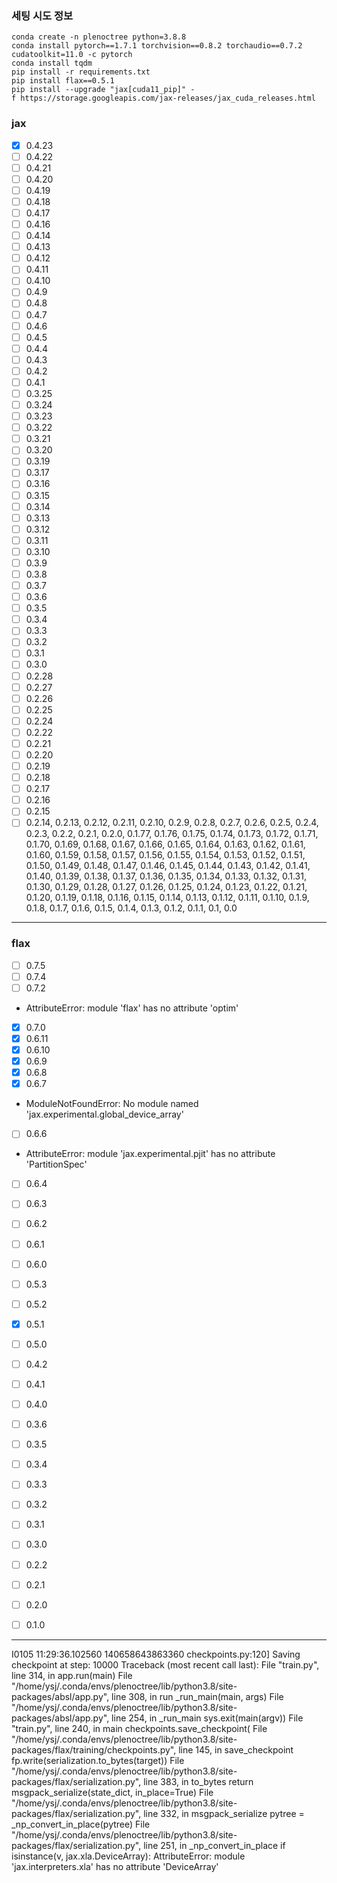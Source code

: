 ### 세팅 시도 정보
```
conda create -n plenoctree python=3.8.8
conda install pytorch==1.7.1 torchvision==0.8.2 torchaudio==0.7.2 cudatoolkit=11.0 -c pytorch
conda install tqdm
pip install -r requirements.txt
pip install flax==0.5.1
pip install --upgrade "jax[cuda11_pip]" -f https://storage.googleapis.com/jax-releases/jax_cuda_releases.html
```
### jax
- [x] 0.4.23
- [ ] 0.4.22
- [ ] 0.4.21
- [ ] 0.4.20
- [ ] 0.4.19
- [ ] 0.4.18
- [ ] 0.4.17
- [ ] 0.4.16
- [ ] 0.4.14
- [ ] 0.4.13
- [ ] 0.4.12
- [ ] 0.4.11
- [ ] 0.4.10
- [ ] 0.4.9
- [ ] 0.4.8
- [ ] 0.4.7
- [ ] 0.4.6
- [ ] 0.4.5
- [ ] 0.4.4
- [ ] 0.4.3
- [ ] 0.4.2
- [ ] 0.4.1
- [ ] 0.3.25
- [ ] 0.3.24
- [ ] 0.3.23
- [ ] 0.3.22
- [ ] 0.3.21
- [ ] 0.3.20
- [ ] 0.3.19
- [ ] 0.3.17
- [ ] 0.3.16
- [ ] 0.3.15
- [ ] 0.3.14
- [ ] 0.3.13
- [ ] 0.3.12
- [ ] 0.3.11
- [ ] 0.3.10
- [ ] 0.3.9
- [ ] 0.3.8
- [ ] 0.3.7
- [ ] 0.3.6
- [ ] 0.3.5
- [ ] 0.3.4
- [ ] 0.3.3
- [ ] 0.3.2
- [ ] 0.3.1
- [ ] 0.3.0
- [ ] 0.2.28
- [ ] 0.2.27
- [ ] 0.2.26
- [ ] 0.2.25
- [ ] 0.2.24
- [ ] 0.2.22
- [ ] 0.2.21
- [ ] 0.2.20
- [ ] 0.2.19
- [ ] 0.2.18
- [ ] 0.2.17
- [ ] 0.2.16
- [ ] 0.2.15
- [ ] 0.2.14, 0.2.13, 0.2.12, 0.2.11, 0.2.10, 0.2.9, 0.2.8, 0.2.7, 0.2.6, 0.2.5, 0.2.4, 0.2.3, 0.2.2, 0.2.1, 0.2.0, 0.1.77, 0.1.76, 0.1.75, 0.1.74, 0.1.73, 0.1.72, 0.1.71, 0.1.70, 0.1.69, 0.1.68, 0.1.67, 0.1.66, 0.1.65, 0.1.64, 0.1.63, 0.1.62, 0.1.61, 0.1.60, 0.1.59, 0.1.58, 0.1.57, 0.1.56, 0.1.55, 0.1.54, 0.1.53, 0.1.52, 0.1.51, 0.1.50, 0.1.49, 0.1.48, 0.1.47, 0.1.46, 0.1.45, 0.1.44, 0.1.43, 0.1.42, 0.1.41, 0.1.40, 0.1.39, 0.1.38, 0.1.37, 0.1.36, 0.1.35, 0.1.34, 0.1.33, 0.1.32, 0.1.31, 0.1.30, 0.1.29, 0.1.28, 0.1.27, 0.1.26, 0.1.25, 0.1.24, 0.1.23, 0.1.22, 0.1.21, 0.1.20, 0.1.19, 0.1.18, 0.1.16, 0.1.15, 0.1.14, 0.1.13, 0.1.12, 0.1.11, 0.1.10, 0.1.9, 0.1.8, 0.1.7, 0.1.6, 0.1.5, 0.1.4, 0.1.3, 0.1.2, 0.1.1, 0.1, 0.0

---
### flax
- [ ] 0.7.5
- [ ] 0.7.4
- [ ] 0.7.2
- AttributeError: module 'flax' has no attribute 'optim'
- [x] 0.7.0
- [x] 0.6.11
- [x] 0.6.10
- [x] 0.6.9
- [x] 0.6.8
- [x] 0.6.7
- ModuleNotFoundError: No module named 'jax.experimental.global_device_array'
- [ ] 0.6.6
- AttributeError: module 'jax.experimental.pjit' has no attribute 'PartitionSpec'
- [ ] 0.6.4
- [ ] 0.6.3
- [ ] 0.6.2
- [ ] 0.6.1
- [ ] 0.6.0

- [ ] 0.5.3
- [ ] 0.5.2
- [x] 0.5.1
- [ ] 0.5.0
- [ ] 0.4.2
- [ ] 0.4.1
- [ ] 0.4.0
- [ ] 0.3.6
- [ ] 0.3.5
- [ ] 0.3.4
- [ ] 0.3.3
- [ ] 0.3.2
- [ ] 0.3.1
- [ ] 0.3.0
- [ ] 0.2.2
- [ ] 0.2.1
- [ ] 0.2.0
- [ ] 0.1.0
---
I0105 11:29:36.102560 140658643863360 checkpoints.py:120] Saving checkpoint at step: 10000
Traceback (most recent call last):
  File "train.py", line 314, in <module>
    app.run(main)
  File "/home/ysj/.conda/envs/plenoctree/lib/python3.8/site-packages/absl/app.py", line 308, in run
    _run_main(main, args)
  File "/home/ysj/.conda/envs/plenoctree/lib/python3.8/site-packages/absl/app.py", line 254, in _run_main
    sys.exit(main(argv))
  File "train.py", line 240, in main
    checkpoints.save_checkpoint(
  File "/home/ysj/.conda/envs/plenoctree/lib/python3.8/site-packages/flax/training/checkpoints.py", line 145, in save_checkpoint
    fp.write(serialization.to_bytes(target))
  File "/home/ysj/.conda/envs/plenoctree/lib/python3.8/site-packages/flax/serialization.py", line 383, in to_bytes
    return msgpack_serialize(state_dict, in_place=True)
  File "/home/ysj/.conda/envs/plenoctree/lib/python3.8/site-packages/flax/serialization.py", line 332, in msgpack_serialize
    pytree = _np_convert_in_place(pytree)
  File "/home/ysj/.conda/envs/plenoctree/lib/python3.8/site-packages/flax/serialization.py", line 251, in _np_convert_in_place
    if isinstance(v, jax.xla.DeviceArray):
AttributeError: module 'jax.interpreters.xla' has no attribute 'DeviceArray'